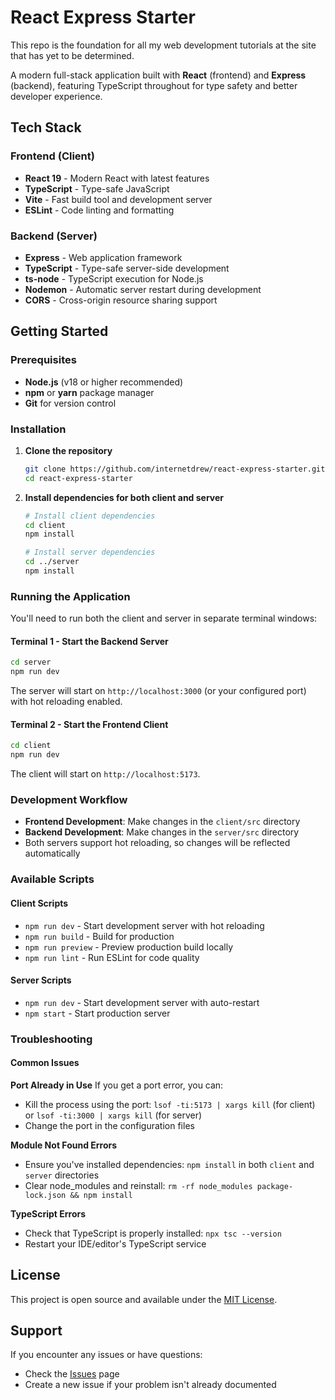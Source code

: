 # React Express Starter

This repo is the foundation for all my web development tutorials at the site that has yet to be determined.

A modern full-stack application built with **React** (frontend) and **Express** (backend), featuring TypeScript throughout for type safety and better developer experience.

## Tech Stack

### Frontend (Client)

- **React 19** - Modern React with latest features
- **TypeScript** - Type-safe JavaScript
- **Vite** - Fast build tool and development server
- **ESLint** - Code linting and formatting

### Backend (Server)

- **Express** - Web application framework
- **TypeScript** - Type-safe server-side development
- **ts-node** - TypeScript execution for Node.js
- **Nodemon** - Automatic server restart during development
- **CORS** - Cross-origin resource sharing support

## Getting Started

### Prerequisites

- **Node.js** (v18 or higher recommended)
- **npm** or **yarn** package manager
- **Git** for version control

### Installation

1. **Clone the repository**

   ```bash
   git clone https://github.com/internetdrew/react-express-starter.git
   cd react-express-starter
   ```

2. **Install dependencies for both client and server**

   ```bash
   # Install client dependencies
   cd client
   npm install

   # Install server dependencies
   cd ../server
   npm install
   ```

### Running the Application

You'll need to run both the client and server in separate terminal windows:

#### Terminal 1 - Start the Backend Server

```bash
cd server
npm run dev
```

The server will start on `http://localhost:3000` (or your configured port) with hot reloading enabled.

#### Terminal 2 - Start the Frontend Client

```bash
cd client
npm run dev
```

The client will start on `http://localhost:5173`.

### Development Workflow

- **Frontend Development**: Make changes in the `client/src` directory
- **Backend Development**: Make changes in the `server/src` directory
- Both servers support hot reloading, so changes will be reflected automatically

### Available Scripts

#### Client Scripts

- `npm run dev` - Start development server with hot reloading
- `npm run build` - Build for production
- `npm run preview` - Preview production build locally
- `npm run lint` - Run ESLint for code quality

#### Server Scripts

- `npm run dev` - Start development server with auto-restart
- `npm start` - Start production server

### Troubleshooting

#### Common Issues

**Port Already in Use**
If you get a port error, you can:

- Kill the process using the port: `lsof -ti:5173 | xargs kill` (for client) or `lsof -ti:3000 | xargs kill` (for server)
- Change the port in the configuration files

**Module Not Found Errors**

- Ensure you've installed dependencies: `npm install` in both `client` and `server` directories
- Clear node_modules and reinstall: `rm -rf node_modules package-lock.json && npm install`

**TypeScript Errors**

- Check that TypeScript is properly installed: `npx tsc --version`
- Restart your IDE/editor's TypeScript service

## License

This project is open source and available under the [MIT License](LICENSE).

## Support

If you encounter any issues or have questions:

- Check the [Issues](https://github.com/internetdrew/react-express-starter/issues) page
- Create a new issue if your problem isn't already documented
